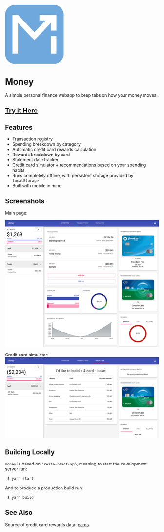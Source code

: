 ![Money](https://github.com/Cubified/money/blob/main/public/logo192.png)

# Money

A simple personal finance webapp to keep tabs on how your money moves.

## [Try it Here](https://cubified.github.io/money)

## Features

- Transaction registry
- Spending breakdown by category
- Automatic credit card rewards calculation
- Rewards breakdown by card
- Statement date tracker
- Credit card simulator + recommendations based on your spending habits
- Runs completely offline, with persistent storage provided by `localStorage`
- Built with mobile in mind

## Screenshots

Main page:

![1](https://github.com/Cubified/money/blob/main/screenshots/new1.png)

Credit card simulator:
![2](https://github.com/Cubified/money/blob/main/screenshots/new2.png)

## Building Locally

`money` is based on `create-react-app`, meaning to start the development server run:

```sh
 $ yarn start
```

And to produce a production build run:

```sh
 $ yarn build
```

## See Also

Source of credit card rewards data:  [cards](https://github.com/Cubified/cards)
